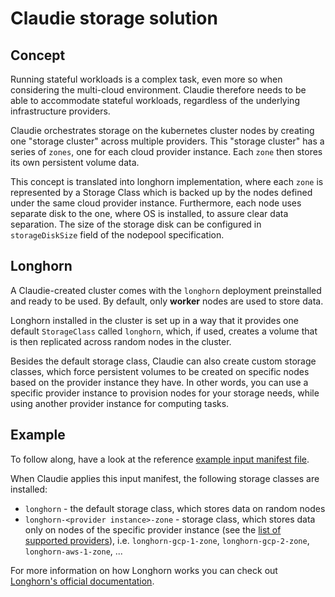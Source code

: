 # Claudie storage solution

## Concept

Running stateful workloads is a complex task, even more so when considering the multi-cloud environment. Claudie therefore needs to be able to accommodate stateful workloads, regardless of the underlying infrastructure providers.

Claudie orchestrates storage on the kubernetes cluster nodes by creating one "storage cluster" across multiple providers. This "storage cluster" has a series of `zones`, one for each cloud provider instance. Each `zone` then stores its own persistent volume data.

This concept is translated into longhorn implementation, where each `zone` is represented by a Storage Class which is backed up by the nodes defined under the same cloud provider instance. Furthermore, each node uses separate disk to the one, where OS is installed, to assure clear data separation. The size of the storage disk can be configured in `storageDiskSize` field of the nodepool specification.

## Longhorn

A Claudie-created cluster comes with the `longhorn` deployment preinstalled and ready to be used. By default, only **worker** nodes are used to store data.

Longhorn installed in the cluster is set up in a way that it provides one default `StorageClass` called `longhorn`, which, if used, creates a volume that is then replicated across random nodes in the cluster.

Besides the default storage class, Claudie can also create custom storage classes, which force persistent volumes to be created on specific nodes based on the provider instance they have. In other words, you can use a specific provider instance to provision nodes for your storage needs, while using another provider instance for computing tasks.

## Example

To follow along, have a look at the reference [example input manifest file](../input-manifest/example.md).

When Claudie applies this input manifest, the following storage classes are installed:

- `longhorn` - the default storage class, which stores data on random nodes
- `longhorn-<provider instance>-zone` - storage class, which stores data only on nodes of the specific provider instance (see the [list of supported providers](../getting-started/detailed-guide.md#supported-providers)), i.e. `longhorn-gcp-1-zone`, `longhorn-gcp-2-zone`, `longhorn-aws-1-zone`, ...

For more information on how Longhorn works you can check out [Longhorn's official documentation](https://longhorn.io/docs/1.4.0/what-is-longhorn/).
